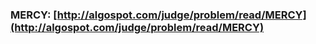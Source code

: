 ### MERCY: [http://algospot.com/judge/problem/read/MERCY](http://algospot.com/judge/problem/read/MERCY)
